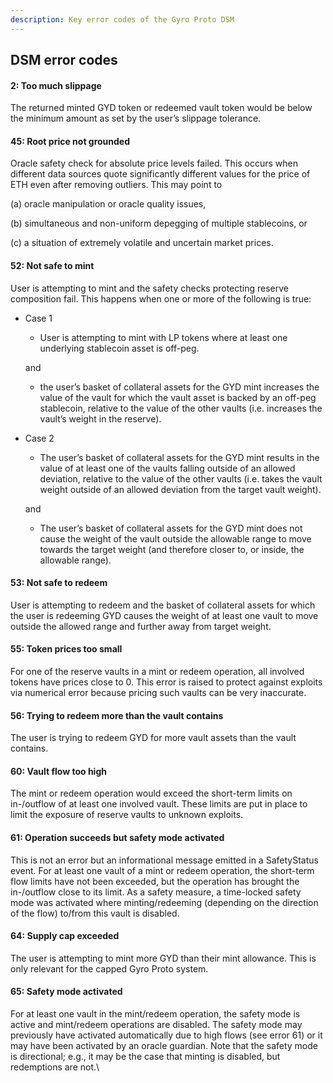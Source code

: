 ```yaml
---
description: Key error codes of the Gyro Proto DSM
---
```


## DSM error codes

#### 2: Too much slippage <a href="#2" id="2"></a>

The returned minted GYD token or redeemed vault token would be below the minimum amount as set by the user’s slippage tolerance.

#### 45: Root price not grounded <a href="#45" id="45"></a>

Oracle safety check for absolute price levels failed. This occurs when different data sources quote significantly different values for the price of ETH even after removing outliers. This may point to&#x20;

(a) oracle manipulation or oracle quality issues,&#x20;

(b) simultaneous and non-uniform depegging of multiple stablecoins, or&#x20;

(c) a situation of extremely volatile and uncertain market prices.

#### 52: Not safe to mint <a href="#52" id="52"></a>

User is attempting to mint and the safety checks protecting reserve composition fail. This happens when one or more of the following is true:

*   Case 1

    * User is attempting to mint with LP tokens where at least one underlying stablecoin asset is off-peg.

    &#x20;     and&#x20;

    * the user’s basket of collateral assets for the GYD mint increases the value of the vault for which the vault asset is backed by an off-peg stablecoin, relative to the value of the other vaults (i.e. increases the vault’s weight in the reserve).
*   Case 2

    * The user’s basket of collateral assets for the GYD mint results in the value of at least one of the vaults falling outside of an allowed deviation, relative to the value of the other vaults (i.e. takes the vault weight outside of an allowed deviation from the target vault weight).&#x20;

    &#x20;     and

    * The user’s basket of collateral assets for the GYD mint does not cause the weight of the vault outside the allowable range to move towards the target weight (and therefore closer to, or inside, the allowable range).

#### 53: Not safe to redeem <a href="#53" id="53"></a>

User is attempting to redeem and the basket of collateral assets for which the user is redeeming GYD causes the weight of at least one vault to move outside the allowed range and further away from target weight.&#x20;

#### 55: Token prices too small <a href="#55" id="55"></a>

For one of the reserve vaults in a mint or redeem operation, all involved tokens have prices close to 0. This error is raised to protect against exploits via numerical error because pricing such vaults can be very inaccurate.

#### 56: Trying to redeem more than the vault contains <a href="#56" id="56"></a>

The user is trying to redeem GYD for more vault assets than the vault contains.

#### 60: Vault flow too high <a href="#60" id="60"></a>

The mint or redeem operation would exceed the short-term limits on in-/outflow of at least one involved vault. These limits are put in place to limit the exposure of reserve vaults to unknown exploits.&#x20;

#### 61: Operation succeeds but safety mode activated <a href="#61" id="61"></a>

This is not an error but an informational message emitted in a SafetyStatus event. For at least one vault of a mint or redeem operation, the short-term flow limits have not been exceeded, but the operation has brought the in-/outflow close to its limit. As a safety measure, a time-locked safety mode was activated where minting/redeeming (depending on the direction of the flow) to/from this vault is disabled.

#### 64: Supply cap exceeded <a href="#64" id="64"></a>

The user is attempting to mint more GYD than their mint allowance. This is only relevant for the capped Gyro Proto system.

#### 65: Safety mode activated <a href="#65" id="65"></a>

For at least one vault in the mint/redeem operation, the safety mode is active and mint/redeem operations are disabled. The safety mode may previously have activated automatically due to high flows (see error 61) or it may have been activated by an oracle guardian. Note that the safety mode is directional; e.g., it may be the case that minting is disabled, but redemptions are not.\
